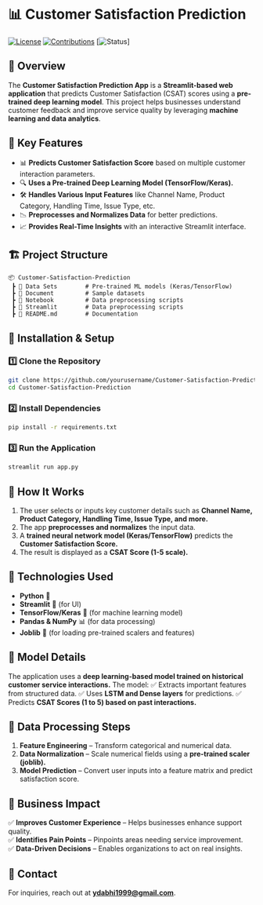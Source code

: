 # 📊 Customer Satisfaction Prediction

[![License](https://img.shields.io/badge/license-MIT-blue.svg)](LICENSE)
[![Contributions](https://img.shields.io/badge/contributions-welcome-brightgreen.svg)](CONTRIBUTING.md)
[![Status](https://img.shields.io/badge/status-active-success.svg)]

## 🚀 Overview
The **Customer Satisfaction Prediction App** is a **Streamlit-based web application** that predicts Customer Satisfaction (CSAT) scores using a **pre-trained deep learning model**. This project helps businesses understand customer feedback and improve service quality by leveraging **machine learning and data analytics**.

## 🎯 Key Features
- 📊 **Predicts Customer Satisfaction Score** based on multiple customer interaction parameters.
- 🔍 **Uses a Pre-trained Deep Learning Model (TensorFlow/Keras).**
- 🛠 **Handles Various Input Features** like Channel Name, Product Category, Handling Time, Issue Type, etc.
- 📉 **Preprocesses and Normalizes Data** for better predictions.
- 📈 **Provides Real-Time Insights** with an interactive Streamlit interface.

## 🏗️ Project Structure
```
📦 Customer-Satisfaction-Prediction
 ┣ 📂 Data Sets        # Pre-trained ML models (Keras/TensorFlow)
 ┣ 📂 Document         # Sample datasets
 ┣ 📂 Notebook         # Data preprocessing scripts
 ┣ 📂 Streamlit        # Data preprocessing scripts
 ┣ 📜 README.md        # Documentation
```

## 🔧 Installation & Setup
### 1️⃣ Clone the Repository
```bash
git clone https://github.com/yourusername/Customer-Satisfaction-Prediction.git
cd Customer-Satisfaction-Prediction
```
### 2️⃣ Install Dependencies
```bash
pip install -r requirements.txt
```
### 3️⃣ Run the Application
```bash
streamlit run app.py
```

## 🎯 How It Works
1. The user selects or inputs key customer details such as **Channel Name, Product Category, Handling Time, Issue Type, and more.**
2. The app **preprocesses and normalizes** the input data.
3. A **trained neural network model (Keras/TensorFlow)** predicts the **Customer Satisfaction Score.**
4. The result is displayed as a **CSAT Score (1-5 scale).**

## 📌 Technologies Used
- **Python** 🐍
- **Streamlit** 🎨 (for UI)
- **TensorFlow/Keras** 🧠 (for machine learning model)
- **Pandas & NumPy** 📊 (for data processing)
- **Joblib** 💾 (for loading pre-trained scalers and features)

## 🤖 Model Details
The application uses a **deep learning-based model trained on historical customer service interactions.** The model:
✅ Extracts important features from structured data.
✅ Uses **LSTM and Dense layers** for predictions.
✅ Predicts **CSAT Scores (1 to 5) based on past interactions.**

## 📂 Data Processing Steps
1. **Feature Engineering** – Transform categorical and numerical data.
2. **Data Normalization** – Scale numerical fields using a **pre-trained scaler (joblib).**
3. **Model Prediction** – Convert user inputs into a feature matrix and predict satisfaction score.

## 🚀 Business Impact
✅ **Improves Customer Experience** – Helps businesses enhance support quality.  
✅ **Identifies Pain Points** – Pinpoints areas needing service improvement.  
✅ **Data-Driven Decisions** – Enables organizations to act on real insights.  


## 📧 Contact
For inquiries, reach out at **ydabhi1999@gmail.com**.

